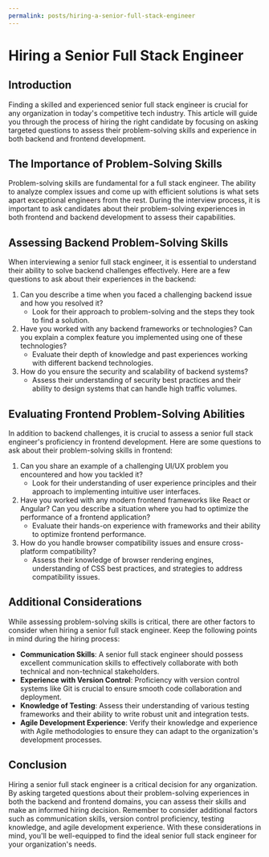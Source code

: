 ```yaml
---
permalink: posts/hiring-a-senior-full-stack-engineer
---
```


# Hiring a Senior Full Stack Engineer

## Introduction

Finding a skilled and experienced senior full stack engineer is crucial for any organization in today's competitive tech industry. This article will guide you through the process of hiring the right candidate by focusing on asking targeted questions to assess their problem-solving skills and experience in both backend and frontend development.

## The Importance of Problem-Solving Skills

Problem-solving skills are fundamental for a full stack engineer. The ability to analyze complex issues and come up with efficient solutions is what sets apart exceptional engineers from the rest. During the interview process, it is important to ask candidates about their problem-solving experiences in both frontend and backend development to assess their capabilities.

## Assessing Backend Problem-Solving Skills

When interviewing a senior full stack engineer, it is essential to understand their ability to solve backend challenges effectively. Here are a few questions to ask about their experiences in the backend:

1. Can you describe a time when you faced a challenging backend issue and how you resolved it?
   - Look for their approach to problem-solving and the steps they took to find a solution.
2. Have you worked with any backend frameworks or technologies? Can you explain a complex feature you implemented using one of these technologies?
   - Evaluate their depth of knowledge and past experiences working with different backend technologies.
3. How do you ensure the security and scalability of backend systems?
   - Assess their understanding of security best practices and their ability to design systems that can handle high traffic volumes.

## Evaluating Frontend Problem-Solving Abilities

In addition to backend challenges, it is crucial to assess a senior full stack engineer's proficiency in frontend development. Here are some questions to ask about their problem-solving skills in frontend:

1. Can you share an example of a challenging UI/UX problem you encountered and how you tackled it?
   - Look for their understanding of user experience principles and their approach to implementing intuitive user interfaces.
2. Have you worked with any modern frontend frameworks like React or Angular? Can you describe a situation where you had to optimize the performance of a frontend application?
   - Evaluate their hands-on experience with frameworks and their ability to optimize frontend performance.
3. How do you handle browser compatibility issues and ensure cross-platform compatibility?
   - Assess their knowledge of browser rendering engines, understanding of CSS best practices, and strategies to address compatibility issues.

## Additional Considerations

While assessing problem-solving skills is critical, there are other factors to consider when hiring a senior full stack engineer. Keep the following points in mind during the hiring process:

- **Communication Skills**: A senior full stack engineer should possess excellent communication skills to effectively collaborate with both technical and non-technical stakeholders.
- **Experience with Version Control**: Proficiency with version control systems like Git is crucial to ensure smooth code collaboration and deployment.
- **Knowledge of Testing**: Assess their understanding of various testing frameworks and their ability to write robust unit and integration tests.
- **Agile Development Experience**: Verify their knowledge and experience with Agile methodologies to ensure they can adapt to the organization's development processes.

## Conclusion

Hiring a senior full stack engineer is a critical decision for any organization. By asking targeted questions about their problem-solving experiences in both the backend and frontend domains, you can assess their skills and make an informed hiring decision. Remember to consider additional factors such as communication skills, version control proficiency, testing knowledge, and agile development experience. With these considerations in mind, you'll be well-equipped to find the ideal senior full stack engineer for your organization's needs.
